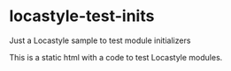# locastyle-test-inits
Just a Locastyle sample to test module initializers

This is a static html with a code to test Locastyle modules.
